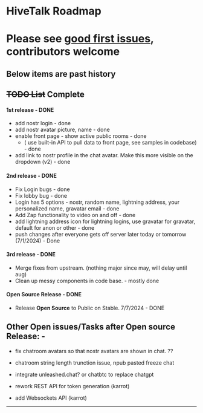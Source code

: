 # HiveTalk Roadmap 

# Please see [good first issues](https://github.com/HiveTalk/hivetalksfu/issues), contributors welcome

## Below items are past history

## ~~TODO List~~ Complete

#### 1st release - DONE

-   add nostr login - done
-   add nostr avatar picture, name - done
-   enable front page - show active public rooms - done
    - ( use built-in API to pull data to front page, see samples in codebase) - done
-   add link to nostr profile in the chat avatar.  Make this more visible on the dropdown (v2) - done

#### 2nd release - DONE

-  Fix Login bugs - done
-  Fix lobby bug - done
-  Login has 5 options - nostr, random name, lightning address, your personalized name, gravatar email - done
-  Add Zap functionality to video on and off  - done
-  add lightning address icon for lightning logins, use gravatar for gravatar, default for anon or other - done
-  push changes after everyone gets off server later today or tomorrow (7/1/2024) - Done

#### 3rd release  - DONE

-   Merge fixes from upstream. (nothing major since may, will delay until aug)
-   Clean up messy components in code base. - mostly done

#### Open Source Release - DONE
-   Release **Open Source** to Public on Stable. 7/7/2024  - DONE


## Other Open issues/Tasks after Open source Release: -
- fix chatroom avatars so that nostr avatars are shown in chat. ??
- chatroom string length trunction issue, npub pasted freeze chat
- integrate unleashed.chat? or chatbtc to replace chatgpt

- rework REST API for token generation (karrot)
- add Websockets API (karrot)


<hr>
